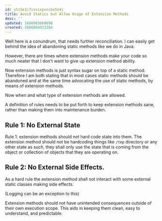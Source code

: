 ```yaml
---
id: ytc5e1c7isxixpvncbx5o4i
title: Avoid Statics but Allow Usage of Extension Methods
desc: ''
updated: 1686965660698
created: 1686964922284
---
```


Well here is a conundrum, that needs further reconciliation. I can easily get behind the idea of abandoning static methods like we do in Java. 

However, there are times where extension methods make your code so much neater that I don't want to give up extension method ability. 

Now extension methods is just syntax sugar on top of a static method. Therefore I am both stating that in most cases static methods should be abandoned and at the same time advocating the use of static methods, by means of extension methods.

Now when and what type of extension methods are allowed. 

A definition of rules needs to be put forth to keep extension methods sane, rather than making them into 
maintenance burden.

## Rule 1: No External State
Rule 1: extension methods should not hard code state into them. The extension method should not be hardcoding things like `/tmp` directory or any other state as such, they shall only use the state that is coming from the object or collection of objects that they are operating on.

## Rule 2: No External Side Effects.
As a hard rule the extension method shall not interact with some external static classes making side effects. 

(Logging can be an exception to this)

Extension methods should not have unintended consequences outside of their own execution scope. This aids in keeping them clean, easy to understand, and predictable.


